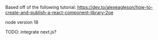 Based off of the following tutorial: https://dev.to/alexeagleson/how-to-create-and-publish-a-react-component-library-2oe

node version 18

TODO: integrate next.js?
